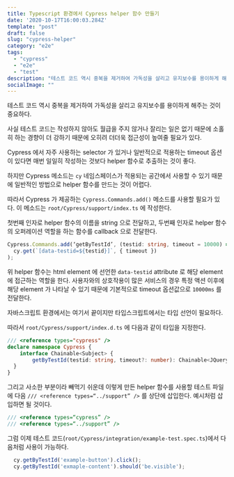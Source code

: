 ```yaml
---
title: Typescript 환경에서 Cypress helper 함수 만들기
date: '2020-10-17T16:00:03.284Z'
template: "post"
draft: false
slug: "cypress-helper"
category: "e2e"
tags:
  - "cypress"
  - "e2e"
  - "test"
description: "테스트 코드 역시 중복을 제거하여 가독성을 살리고 유지보수를 용이하게 해주는 것이 중요하다."
socialImage: ""
---
```


테스트 코드 역시 중복을 제거하여 가독성을 살리고 유지보수를 용이하게 해주는 것이 중요하다. 

사실 테스트 코드는 작성하지 않아도 월급을 주지 않거나 잘리는 일은 없기 때문에 소홀히 하는 경향이 더 강하기 때문에 오히려 더더욱 접근성이 높여줄 필요가 있다.

Cypress 에서 자주 사용하는 selector 가 있거나 일반적으로 적용하는 timeout 옵션이 있다면 매번 일일히 작성하는 것보다 helper 함수로 추출하는 것이 좋다.

하지만 Cypress 메소드는 `cy` 네임스페이스가 적용되는 공간에서 사용할 수 있기 때문에 일반적인 방법으로 helper 함수를 만드는 것이 어렵다.

따라서 Cypress 가 제공하는 `Cypress.Commands.add()` 메소드를 사용할 필요가 있다. 이 메소드는 `root/Cypress/support/index.ts` 에 작성한다.

첫번째 인자로 helper 함수의 이름을 string 으로 전달하고, 두번째 인자로 helper 함수의 오퍼레이션 역할을 하는 함수를 callback 으로 전달한다.

```typescript
Cypress.Commands.add(‘getByTestId’, (testid: string, timeout = 10000) =>
  cy.get(`[data-testid=${testid}]`, { timeout })
);
```

위 helper 함수는 html element 에 선언한 `data-testid` attribute 로 해당 element 에 접근하는 역할을 한다. 사용자와의 상호작용이 많은 서비스의 경우 특정 액션 이후에 해당 element 가 나타날 수 있기 때문에 기본적으로 timeout 옵션값으로 `10000ms` 를 전달한다.

자바스크립트 환경에서는 여기서 끝이지만 타입스크립트에서는 타입 선언이 필요하다.

따라서 `root/Cypress/support/index.d.ts` 에 다음과 같이 타입을 지정한다.

```typescript
/// <reference types="cypress" />
declare namespace Cypress {
	interface Chainable<Subject> {
		getByTestId(testid: string, timeout?: number): Chainable<JQuery<HTMLElement>>;
  }
}
```

그리고 사소한 부분이라 빼먹기 쉬운데 이렇게 만든 helper 함수를 사용할 테스트 파일에 다음 `/// <reference types=“../support” />` 를 상단에 삽입한다. 예시처럼 삽입하면 될 것이다.

```typescript
/// <reference types=“cypress” />
/// <reference types=“../support” />
```

그럼 이제 테스트 코드(`root/Cypress/integration/example-test.spec.ts`)에서 다음처럼 사용이 가능하다.

```typescript
  cy.getByTestId('example-button').click();
  cy.getByTestId('exmaple-content').should('be.visible');
```
